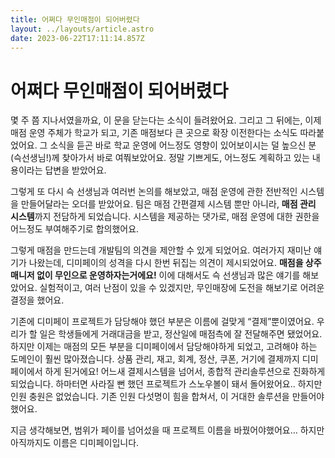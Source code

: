 ```yaml
---
title: 어쩌다 무인매점이 되어버렸다
layout: ../layouts/article.astro
date: 2023-06-22T17:11:14.857Z
---
```


# 어쩌다 무인매점이 되어버렸다

몇 주 쯤 지나서였을까요, [](매점)이 문을 닫는다는 소식이 들려왔어요. 그리고 그 뒤에는, 이제 매점 운영 주체가 학교가 되고, 기존 매점보다 큰 곳으로 확장 이전한다는 소식도 따라붙었어요. 그 소식을 듣곤 바로 학교 운영에 어느정도 영향이 있어보이시는 덜 높으신 분(슥선생님!)께 찾아가서 바로 여쭤보았어요. 정말 기쁘게도, 어느정도 계획하고 있는 내용이라는 답변을 받았어요.

그렇게 또 다시 슥 선생님과 여러번 논의를 해보았고, 매점 운영에 관한 전반적인 시스템을 만들어달라는 오더를 받았어요. [](디미페이) 팀은 매점 간편결제 시스템 뿐만 아니라, **매점 관리 시스템**까지 전담하게 되었습니다. 시스템을 제공하는 댓가로, 매점 운영에 대한 권한을 어느정도 부여해주기로 합의했어요.

그렇게 매점을 만드는데 개발팀의 의견을 제안할 수 있게 되었어요. 여러가지 재미난 얘기가 나왔는데, 디미페이의 성격을 다시 한번 뒤집는 의견이 제시되었어요. **매점을 상주 매니저 없이 무인으로 운영하자는거에요!** 이에 대해서도 슥 선생님과 많은 얘기를 해보았어요. 실험적이고, 여러 난점이 있을 수 있겠지만, 무인매장에 도전을 해보기로 어려운 결정을 했어요.

기존에 디미페이 프로젝트가 담당해야 했던 부분은 이름에 걸맞게 “결제”뿐이였어요. 우리가 할 일은 학생들에게 거래대금을 받고, 정산일에 매점측에 잘 전달해주면 됐었어요. 하지만 이제는 매점의 모든 부분을 디미페이에서 담당해야하게 되었고, 고려해야 하는 도메인이 훨씬 많아졌습니다. 상품 관리, 재고, 회계, 정산, 쿠폰, 거기에 결제까지 디미페이에서 하게 된거에요! 어느새 결제시스템을 넘어서, 종합적 관리솔루션으로 진화하게 되었습니다. 하마터면 사라질 뻔 했던 프로젝트가 스노우볼이 돼서 돌어왔어요.. 하지만 인원 충원은 없었습니다. 기존 인원 다섯명이 힘을 합쳐서, 이 거대한 솔루션을 만들어야 했어요.

지금 생각해보면, 범위가 페이를 넘어섰을 때 프로젝트 이름을 바꿨어야했어요… 하지만 아직까지도 이름은 디미페이입니다.
